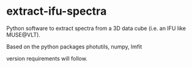# extract-ifu-spectra
Python software to extract spectra from a 3D data cube (i.e. an IFU like MUSE@VLT).


Based on the python packages photutils, numpy, lmfit

version requirements will follow.
